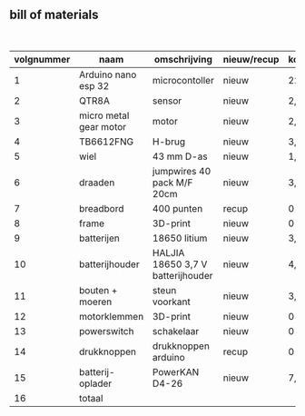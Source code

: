 ## bill of materials
<br />

|volgnummer|naam|omschrijving|nieuw/recup|kostprijs/stuk|aantal|subtotaal|
|----------|----|------------|-----------|---------|------|---------|
|         1| Arduino nano esp 32 | microcontoller | nieuw | 22,99 | 1 | 22,99 |
|2| QTR8A| sensor | nieuw | 2,09| 1|2,09|
|3| micro metal gear motor| motor|nieuw| 2,57|2| 5,15|
|4| TB6612FNG|H-brug| nieuw|3,08|1|3,08|
|5|  wiel| 43 mm D-as|nieuw|1,85|2|3,7|
|6|draaden|jumpwires 40 pack M/F 20cm|nieuw|3,98|1|3,98|
|7|breadbord| 400 punten|recup|0|0|0|
|8|frame|3D-print| nieuw|0|0|0|
|9| batterijen | 18650 litium| nieuw|3,95|2|7,89|
|10|batterijhouder|HALJIA  18650 3,7 V batterijhouder|nieuw|4,5|1|4,5|
|11|bouten + moeren| steun voorkant|nieuw|3,25|1|3,25|
|12|motorklemmen|3D-print|nieuw|0|0|0|
|13|powerswitch|schakelaar|nieuw|0|0|0|
|14|drukknoppen|drukknoppen arduino|recup|0|0|0|
|15|batterij-oplader|PowerKAN D4-26|nieuw|7,89|1|7,89|
|16|totaal|||||64,52|
